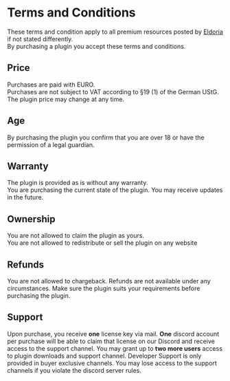 # Terms and Conditions

These terms and condition apply to all premium resources posted by [Eldoria](https://www.spigotmc.org/members/585216/)
if not stated differently.  
By purchasing a plugin you accept these terms and conditions.

## Price

Purchases are paid with EURO.  
Purchases are not subject to VAT according to §19 (1) of the German UStG.  
The plugin price may change at any time.

## Age

By purchasing the plugin you confirm that you are over 18 or have the permission of a legal guardian.

## Warranty

The plugin is provided as is without any warranty.  
You are purchasing the current state of the plugin. 
You may receive updates in the future.

## Ownership

You are not allowed to claim the plugin as yours.  
You are not allowed to redistribute or sell the plugin on any website

## Refunds

You are not allowed to chargeback.
Refunds are not available under any circumstances.
Make sure the plugin suits your requirements before purchasing the plugin.

## Support

Upon purchase, you receive **one** license key via mail.
**One** discord account per purchase will be able to claim that license on our Discord and receive access to the support
channel.
You may grant up to **two more users** access to plugin downloads and support channel.
Developer Support is only provided in buyer exclusive channels.
You may lose access to the support channels if you violate the discord server rules.  
